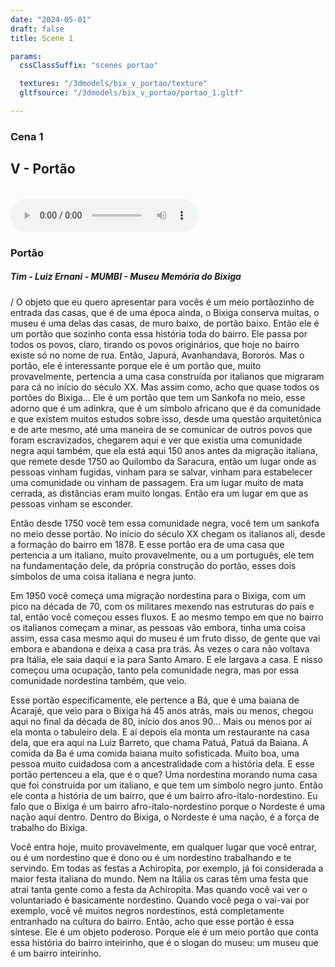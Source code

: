 ```yaml
---
date: "2024-05-01"
draft: false
title: Scene 1

params:
  cssClassSuffix: "scenes portao"

  textures: "/3dmodels/bix_v_portao/texture"
  gltfsource: "/3dmodels/bix_v_portao/portao_1.gltf"

---
```

### Cena 1
## V - Portão
<canvas id="c"></canvas>
<br>
<audio controls class="">
    <source src="/audio/_Tim-Portão.mp3"> type="audio/mpeg">Your browser does not support the audio element.
</audio>
<h3>Portão
</h3>
<h5>Tim - Luiz Ernani - MUMBI - Museu Memória do Bixiga</h5>
<p>/ O objeto que eu quero apresentar para vocês é um meio portãozinho de entrada das casas, que é de uma época ainda, o Bixiga conserva muitas, o museu é uma delas das casas, de muro baixo, de portão baixo. Então ele é um portão que sozinho conta essa história toda do bairro. Ele passa por todos os povos, claro, tirando os povos originários, que hoje no bairro existe só no nome de rua. Então, Japurá, Avanhandava, Bororós. Mas o portão, ele é interessante porque ele é um portão que, muito provavelmente, pertencia a uma casa construída por italianos que migraram para cá no início do século XX. Mas assim como, acho que quase todos os portões do Bixiga... Ele é um portão que tem um Sankofa no meio, esse adorno que é um adinkra, que é um símbolo africano que é da comunidade e que existem muitos estudos sobre isso, desde uma questão arquitetônica e de arte mesmo, até uma maneira de se comunicar de outros povos que foram escravizados, chegarem aqui e ver que existia uma comunidade negra aqui também, que ela está aqui 150 anos antes da migração italiana, que remete desde 1750 ao Quilombo da Saracura, então um lugar onde as pessoas vinham fugidas, vinham para se salvar, vinham para estabelecer uma comunidade ou vinham de passagem. Era um lugar muito de mata cerrada, as distâncias eram muito longas. Então era um lugar em que as pessoas vinham se esconder.</p>

<p>Então desde 1750 você tem essa comunidade negra, você tem um sankofa no meio desse portão. No início do século XX chegam os italianos ali, desde a formação do bairro em 1878. E esse portão era de uma casa que pertencia a um italiano, muito provavelmente, ou a um português, ele tem na fundamentação dele, da própria construção do portão, esses dois símbolos de uma coisa italiana e negra junto.</p>

<p>Em 1950 você começa uma migração nordestina para o Bixiga, com um pico na década de 70, com os militares mexendo nas estruturas do país e tal, então você começou esses fluxos. E ao mesmo tempo em que no bairro os italianos começam a minar,  as pessoas vão embora, tinha uma coisa assim, essa casa mesmo aqui do museu é um fruto disso, de gente que vai embora e abandona e deixa a casa pra trás. Às vezes o cara não voltava pra Itália, ele saia daqui e ia para Santo Amaro. E ele largava a casa. E nisso começou uma ocupação, tanto pela comunidade negra, mas por essa comunidade nordestina também, que veio.</p> 

<p>Esse portão especificamente, ele pertence a Bá, que é uma baiana de Acarajé, que veio para o Bixiga há 45 anos atrás, mais ou menos, chegou aqui no final da década de 80, início dos anos 90...  Mais ou menos por aí ela monta o tabuleiro dela. E aí depois ela monta um restaurante na casa dela, que era aqui na Luiz Barreto, que chama Patuá, Patuá da Baiana. A comida da Ba é uma comida baiana muito sofisticada. Muito boa, uma pessoa muito cuidadosa com a ancestralidade com a história dela. E esse portão pertenceu a ela, que é o que? Uma nordestina morando numa casa que foi construída por um italiano, e que tem um símbolo negro junto. Então ele conta a história de um bairro, que é um bairro afro-ítalo-nordestino. Eu falo que o Bixiga é um bairro afro-ítalo-nordestino porque o Nordeste é uma nação aqui dentro. Dentro do Bixiga, o Nordeste é uma nação, é a força de trabalho do Bixiga.</p>

<p>Você entra hoje, muito provavelmente, em qualquer lugar que você entrar, ou é um nordestino que é dono ou é um nordestino trabalhando e te servindo. Em todas as festas a Achiropita, por exemplo, já foi considerada a maior festa italiana do mundo. Nem na Itália os caras têm uma festa que atrai tanta gente como a festa da Achiropita. Mas quando você vai ver o voluntariado é basicamente nordestino. Quando você pega o vai-vai por exemplo, você vê muitos negros nordestinos, está completamente entranhado na cultura do bairro. Então, acho que esse portão é essa síntese. Ele é um objeto poderoso. Porque ele é um meio portão que conta essa história do bairro inteirinho, que é o slogan do museu:  um museu que é um bairro inteirinho.</p>
